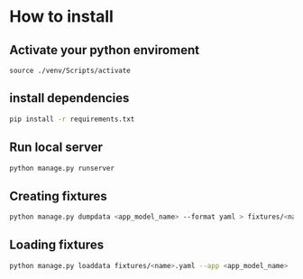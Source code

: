 # How to install

## Activate your python enviroment

```git bash
source ./venv/Scripts/activate
```

## install dependencies

```Bash
pip install -r requirements.txt
```

## Run local server

```Bash
python manage.py runserver
```

## Creating fixtures

```Bash
python manage.py dumpdata <app_model_name> --format yaml > fixtures/<name>.yaml
```
## Loading fixtures

```Bash
python manage.py loaddata fixtures/<name>.yaml --app <app_model_name>
```
